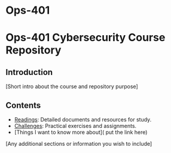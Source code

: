 # Ops-401
# Ops-401 Cybersecurity Course Repository

## Introduction
[Short intro about the course and repository purpose]

## Contents
- [Readings](/Readings/README.md): Detailed documents and resources for study.
- [Challenges](/Challenges/README.md): Practical exercises and assignments.
- [Things I want to know more about]( put the link here)

[Any additional sections or information you wish to include]
